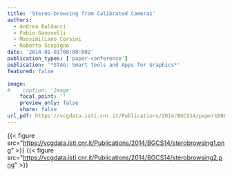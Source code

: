 ```yaml
---
title: 'Stereo-browsing from Calibrated Cameras'
authors:
  - Andrea Baldacci
  - Fabio Ganovelli
  - Massimiliano Corsini
  - Roberto Scopigno
date: '2014-01-01T00:00:00Z'
publication_types: ['paper-conference']
publication: '*STAG: Smart Tools and Apps for Graphics*'
featured: false

image:
#    caption: 'Image'
    focal_point: ''
    preview_only: false
    share: false
url_pdf: https://vcgdata.isti.cnr.it/Publications/2014/BGCS14/paper1006_1.pdf
---
```

{{< figure src="https://vcgdata.isti.cnr.it/Publications/2014/BGCS14/sterobrowsing1.png" >}}
{{< figure src="https://vcgdata.isti.cnr.it/Publications/2014/BGCS14/sterobrowsing2.png" >}}
